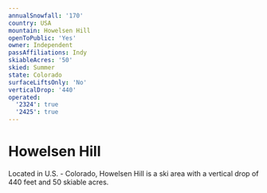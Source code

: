 ```yaml
---
annualSnowfall: '170'
country: USA
mountain: Howelsen Hill
openToPublic: 'Yes'
owner: Independent
passAffiliations: Indy
skiableAcres: '50'
skied: Summer
state: Colorado
surfaceLiftsOnly: 'No'
verticalDrop: '440'
operated:
  '2324': true
  '2425': true
---
```



# Howelsen Hill

Located in U.S. - Colorado, Howelsen Hill is a ski area with a vertical drop of 440 feet and 50 skiable acres.
